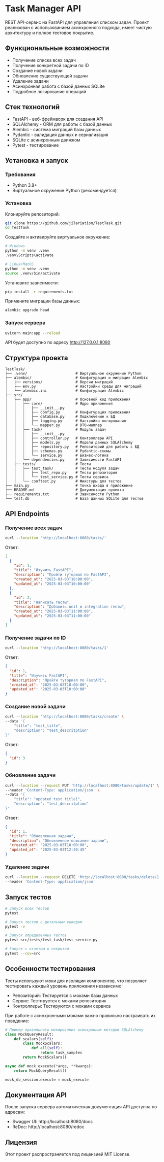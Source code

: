 # Task Manager API
REST API-сервис на FastAPI для управления списком задач. Проект реализован с использованием асинхронного подхода, имеет чистую архитектуру и полное тестовое покрытие.
## Функциональные возможности

- Получение списка всех задач
- Получение конкретной задачи по ID
- Создание новой задачи
- Обновление существующей задачи
- Удаление задачи
- Асинхронная работа с базой данных SQLite
- Подробное логирование операций

## Стек технологий

- FastAPI - веб-фреймворк для создания API
- SQLAlchemy - ORM для работы с базой данных
- Alembic - система миграций базы данных
- Pydantic - валидация данных и сериализация
- SQLite с асинхронным движком
- Pytest - тестирование

## Установка и запуск
### Требования

- Python 3.8+
- Виртуальное окружение Python (рекомендуется)

### Установка

Клонируйте репозиторий:

```bash
git clone https://github.com/jilariation/TestTask.git
cd TestTask
```

Создайте и активируйте виртуальное окружение:

```bash
# Windows
python -m venv .venv
.venv\Scripts\activate

# Linux/MacOS
python -m venv .venv
source .venv/bin/activate
```

Установите зависимости:

```bash
pip install -r requirements.txt
```

Примените миграции базы данных:

```bash
alembic upgrade head
```
### Запуск сервера
```bash
uvicorn main:app --reload
```
API будет доступно по адресу http://127.0.0.1:8080
## Структура проекта
```
TestTask/
├── .venv/                      # Виртуальное окружение Python
├── alembic/                    # Конфигурация и миграции Alembic
│   ├── versions/               # Версии миграций
│   ├── env.py                  # Настройки среды для миграций
│   └── alembic.ini             # Конфигурация Alembic
├── src/
│   ├── app/                    # Основной код приложения
│   │   ├── core/               # Ядро приложения
│   │   │   ├── __init__.py
│   │   │   ├── config.py       # Конфигурация приложения
│   │   │   ├── database.py     # Подключение к БД
│   │   │   ├── logging.py      # Настройка логирования
│   │   │   └── mapper.py       # DTO-маппер
│   │   ├── task/               # Модуль задач
│   │   │   ├── __init__.py
│   │   │   ├── controller.py   # Контроллеры API
│   │   │   ├── models.py       # Модели данных SQLAlchemy
│   │   │   ├── repository.py   # Репозиторий для работы с БД
│   │   │   ├── schemas.py      # Pydantic-схемы
│   │   │   └── service.py      # Бизнес-логика
│   │   └── dependencies.py     # Зависимости FastAPI
│   ├── tests/                  # Тесты
│   │   ├── test_task/          # Тесты модуля задач
│   │   │   ├── test_repo.py    # Тесты репозитория
│   │   │   └── test_service.py # Тесты сервиса
│   │   └── conftest.py         # Фикстуры для тестов
├── main.py                     # Точка входа в приложение
├── README.md                   # Документация проекта
├── requirements.txt            # Зависимости Python
└── test.db                     # База данных SQLite для тестов
```
## API Endpoints
### Получение всех задач
```bash
curl --location 'http://localhost:8080/tasks/'
```
Ответ:
```json
[
  {
    "id": 1,
    "title": "Изучить FastAPI",
    "description": "Пройти туториал по FastAPI",
    "created_at": "2025-03-03T10:00:00",
    "updated_at": "2025-03-03T10:00:00"
  },
  {
    "id": 2,
    "title": "Написать тесты",
    "description": "Добавить unit и integration тесты",
    "created_at": "2025-03-03T11:00:00",
    "updated_at": "2025-03-03T11:00:00"
  }
]
```
### Получение задачи по ID
```bash
curl --location 'http://localhost:8080/tasks/1'
```
Ответ:
```json
{
  "id": 1,
  "title": "Изучить FastAPI",
  "description": "Пройти туториал по FastAPI",
  "created_at": "2025-03-03T10:00:00",
  "updated_at": "2025-03-03T10:00:00"
}
```
### Создание новой задачи
```bash
curl --location 'http://localhost:8080/tasks/create' \
--data '{
    "title": "test_title",
    "description": "test_descritption"
}'
```
Ответ:
```json
{
  "id": 3
}
```
### Обновление задачи
```bash
curl --location --request PUT 'http://localhost:8080/tasks/update/1' \
--header 'Content-Type: application/json' \
--data '{
    "title": "updated_test_title1",
    "description": "test_descritption"
}'
```
Ответ:
```json
{
  "id": 1,
  "title": "Обновленная задача",
  "description": "Обновленное описание задачи",
  "created_at": "2025-03-03T10:00:00",
  "updated_at": "2025-03-03T12:30:45"
}
```
### Удаление задачи
```bash
curl --location --request DELETE 'http://localhost:8080/tasks/delete/1' \
--header 'Content-Type: application/json'
```
## Запуск тестов
```bash
# Запуск всех тестов
pytest

# Запуск тестов с детальным выводом
pytest -v

# Запуск определенных тестов
pytest src/tests/test_task/test_service.py

# Запуск с отчетом о покрытии
pytest --cov=src
```
## Особенности тестирования
Тесты используют моки для изоляции компонентов, что позволяет тестировать каждый уровень приложения независимо:

- Репозиторий: Тестируется с моками базы данных
- Сервис: Тестируется с моками репозитория
- Контроллеры: Тестируются с моками сервиса

При работе с асинхронными моками важно правильно настраивать их поведение:
```python
# Пример правильного мокирования асинхронных методов SQLAlchemy
class MockQueryResult:
    def scalars(self):
        class MockScalars:
            def all(self):
                return task_samples
        return MockScalars()

async def mock_execute(*args, **kwargs):
    return MockQueryResult()

mock_db_session.execute = mock_execute
```
## Документация API
После запуска сервера автоматическая документация API доступна по адресам:

- Swagger UI: http://localhost:8080/docs
- ReDoc: http://localhost:8080/redoc

## Лицензия
Этот проект распространяется под лицензией MIT License.